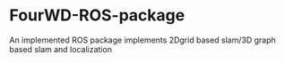 # FourWD-ROS-package
An implemented ROS package implements 2Dgrid based slam/3D graph based slam and localization
